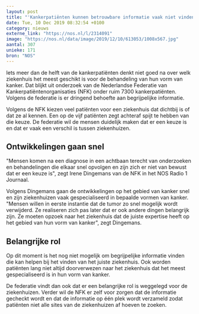 ```yaml
---
layout: post
title: "'Kankerpatiënten kunnen betrouwbare informatie vaak niet vinden'"
date: Tue, 10 Dec 2019 08:32:54 +0100
category: nieuws
externe_link: "https://nos.nl/l/2314091"
image: "https://nos.nl/data/image/2019/12/10/613053/1008x567.jpg"
aantal: 307
unieke: 171
bron: "NOS"
---
```


<p>Iets meer dan de helft van de kankerpatiënten denkt niet goed na over welk ziekenhuis het meest geschikt is voor de behandeling van hun vorm van kanker. Dat blijkt uit onderzoek van de Nederlandse Federatie van Kankerpatiëntenorganisaties (NFK) onder ruim 7300 kankerpatiënten. Volgens de federatie is er dringend behoefte aan begrijpelijke informatie.</p>
<p>Volgens de NFK kiezen veel patiënten voor een ziekenhuis dat dichtbij is of dat ze al kennen. Een op de vijf patiënten zegt achteraf spijt te hebben van die keuze. De federatie wil de mensen duidelijk maken dat er een keuze is en dat er vaak een verschil is tussen ziekenhuizen.</p>
<h2>Ontwikkelingen gaan snel</h2>
<p>"Mensen komen na een diagnose in een achtbaan terecht van onderzoeken en behandelingen die elkaar snel opvolgen en zijn zich er niet van bewust dat er een keuze is", zegt Irene Dingemans van de NFK in het NOS Radio 1 Journaal.</p>
<p>Volgens Dingemans gaan de ontwikkelingen op het gebied van kanker snel en zijn ziekenhuizen vaak gespecialiseerd in bepaalde vormen van kanker. "Mensen willen in eerste instantie dat de tumor zo snel mogelijk wordt verwijderd. Ze realiseren zich pas later dat er ook andere dingen belangrijk zijn. Ze moeten opzoek naar het ziekenhuis dat de juiste expertise heeft op het gebied van hun vorm van kanker", zegt Dingemans.</p>
<h2>Belangrijke rol</h2>
<p>Op dit moment is het nog niet mogelijk om begrijpelijke informatie vinden die kan helpen bij het vinden van het juiste ziekenhuis. Ook worden patiënten lang niet altijd doorverwezen naar het ziekenhuis dat het meest gespecialiseerd is in hun vorm van kanker.</p>
<p>De federatie vindt dan ook dat er een belangrijke rol is weggelegd voor de ziekenhuizen. Verder wil de NFK er zelf voor zorgen dat de informatie gecheckt wordt en dat de informatie op één plek wordt verzameld zodat patiënten niet alle sites van de ziekenhuizen af hoeven te zoeken.</p>
